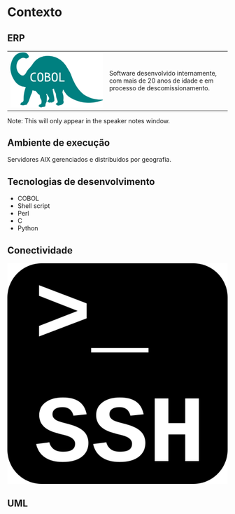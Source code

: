 # Contexto


## ERP

<table>
<tr><td><img src="assets/cobol.svg" /></td>
<td>Software desenvolvido internamente, com mais de 20 anos de idade e em processo de descomissionamento.</td></tr></table>

Note: This will only appear in the speaker notes window.


## Ambiente de execução

<span class="icon-aix"></span> Servidores AIX gerenciados e distribuidos por geografia.


## Tecnologias de desenvolvimento

* COBOL
* Shell script
* Perl
* C
* Python


## Conectividade

![SSH](assets/ssh.svg)


## UML

<img uml="Bob->Alice : hello
Alice->Carl : HI"></img>
